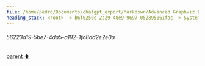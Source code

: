 ```yaml
---
file: /home/pedro/Documents/chatgpt_export/Markdown/Advanced Graphviz Features Demo.md
heading_stack: <root> -> b6f0250c-2c29-48e9-9697-052895061fac -> System -> c0382b3d-5622-418c-82c6-9718652426a2 -> System -> aaa25ba6-dd5e-4b1d-a80b-8cfeb32cd076 -> User -> 2dfbde17-251d-4960-802d-72d431931ba2 -> Assistant -> aaa29eee-17fd-487c-9deb-9b0f300cc79d -> User -> 899b2696-4470-4399-bbbf-d405265e6076 -> Assistant -> 1. Cluster Subgraphs -> aaa2a038-fe85-4b61-ac93-315b624f7960 -> User -> 247dcca5-8dcd-41d5-99b5-0f9c27db63cd -> Assistant -> 9a45f68f-3816-4a98-9de0-66386b0eb41d -> Tool -> 1c9f4085-df27-4ed2-bfd8-547cd8e5e1e2 -> Assistant -> aaa27f58-1e05-4376-b04e-3e4cacc7d472 -> User -> 3be2e9af-c5c5-49aa-8a0b-8ad2b0f975b6 -> Assistant -> 5111d7fb-a43d-460d-bed5-a40ddc510dc8 -> Tool -> 50b0868d-0be4-447b-a431-af11411e85e8 -> Assistant -> aaa2d875-c964-4e5d-a5b3-2ebbbdafad2a -> User -> b92aec5b-e020-4ae3-8ff0-0974f1614b07 -> Assistant -> 49a3bc25-0285-4ece-b65d-ce82f416f859 -> Tool -> ef91a623-a39f-4548-b0ad-48f0b5c96030 -> Assistant -> aaa2c84d-8fc9-4e41-b1a1-fe4a3eada151 -> User -> 23c6542f-8569-4f57-b2be-e524ad5ccd3d -> Assistant -> a5919e32-7b77-40d0-b209-b614fb566858 -> Tool -> 745c5813-312a-4906-9321-b0fe412a7b76 -> Assistant -> aaa21b4b-34b3-45c4-96f0-53f36b37d583 -> User -> 8e144ddf-3c9f-4599-a480-e8830fb235f9 -> Assistant -> 3839d5f4-f3d7-4162-8533-4101ce44fa43 -> Tool -> 1cf12e0f-14a2-4fee-a61f-2cd969ff35a1 -> Assistant -> aaa2d8fa-6d82-4a65-8fdd-90f2c097a310 -> User -> eb70e0da-e84f-450f-91ab-5d177513a2da -> Assistant -> aaa20318-635e-412b-b4e2-6a63f688d7d9 -> User -> 90db216e-2a39-45cb-8765-ee389c0e1183 -> Assistant -> f52d810e-d9c3-406f-942d-d4f1e6a1b038 -> Tool -> f36ba0a1-6052-472d-a226-b205f41dcad8 -> Assistant -> aaa25609-6673-48f2-9f4b-87e8fd51e153 -> User -> 39b1a91b-a3d7-494a-a2bf-77261b9f335d -> Assistant -> 8c9e6489-1b52-4303-a539-675f93af24d5 -> Assistant -> b92b0e4d-93b2-4375-88a4-71685dff9d8b -> Tool -> 56223a19-5be7-4da5-a192-1fc8dd2e2e0a
---
```

###### 56223a19-5be7-4da5-a192-1fc8dd2e2e0a
[parent ⬆️](#b92b0e4d-93b2-4375-88a4-71685dff9d8b)
